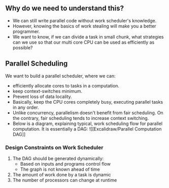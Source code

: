 ## Why do we need to understand this?
- We can still write parallel code without work scheduler's knowledge.
- However, knowing the basics of work stealing will make you a better programmer.
- We want to know, if we can divide a task in small chunk, what strategies can we use so that our multi core CPU can be used as efficiently as possible?
## Parallel Scheduling
We want to build a parallel scheduler, where we can:
- efficiently allocate cores to tasks in a computation.
- keep context-switches minimum.
- Prevent loss of data locality.
- Basically, keep the CPU cores completely busy, executing parallel tasks in any order.
- Unlike concurrency, parallelism doesn't benefit from fair scheduling. On the contrary, fair scheduling tends to increase context switching.
- Below is a diagram, explaining typical, work scheduling flow for parallel computation. It is essentially a DAG:
![[Excalidraw/Parallel Computation DAG]]
### Design Constraints on Work Scheduler
1. The DAG should be generated dynamically:
	-  Based on inputs and programs control flow
	- The graph is not known ahead of time
1. The amount of work done by a task is dynamic
2. The number of processors can change at runtime
